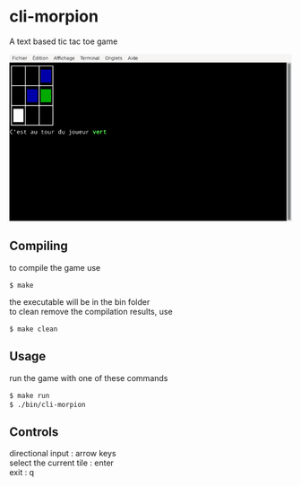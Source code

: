 # cli-morpion
A text based tic tac toe game

 ![Screenshot](./screenshot.png)
## Compiling
to compile the game use
```
$ make
```
the executable will be in the bin folder  
to clean remove the compilation results, use
```
$ make clean
```

## Usage

run the game with one of these commands
```
$ make run
$ ./bin/cli-morpion
```

## Controls
directional input : arrow keys  
select the current tile : enter  
exit : q